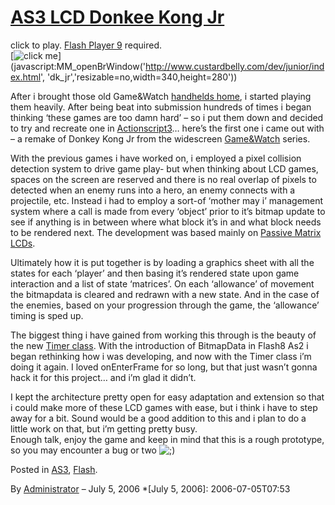 # [AS3 LCD Donkee Kong Jr](http://custardbelly.com/blog/2006/07/05/as3-lcd-donkee-kong-jr/)

click to play. [Flash Player 9](http://www.adobe.com/products/flashplayer/) required.  
[![click me](http://www.custardbelly.com/blog/images/dkjr.gif)](javascript:MM_openBrWindow('http://www.custardbelly.com/dev/junior/index.html', 'dk_jr','resizable=no,width=340,height=280'))

After i brought those old Game&Watch [handhelds home](http://custardbelly.com/blog/?p=49), i started playing them heavily. After being beat into submission hundreds of times i began thinking ‘these games are too damn hard’ – so i put them down and decided to try and recreate one in [Actionscript3](http://livedocs.macromedia.com/flex/2/langref/index.html)… here’s the first one i came out with – a remake of Donkey Kong Jr from the widescreen [Game&Watch](http://gameandwatch.com/) series.

With the previous games i have worked on, i employed a pixel collision detection system to drive game play- but when thinking about LCD games, spaces on the screen are reserved and there is no real overlap of pixels to detected when an enemy runs into a hero, an enemy connects with a projectile, etc. Instead i had to employ a sort-of ‘mother may i’ management system where a call is made from every ‘object’ prior to it’s bitmap update to see if anything is in between where what block it’s in and what block needs to be rendered next. The development was based mainly on [Passive Matrix LCDs](http://electronics.howstuffworks.com/lcd7.htm). 

Ultimately how it is put together is by loading a graphics sheet with all the states for each ‘player’ and then basing it’s rendered state upon game interaction and a list of state ‘matrices’. On each ‘allowance’ of movement the bitmapdata is cleared and redrawn with a new state. And in the case of the enemies, based on your progression through the game, the ‘allowance’ timing is sped up.

The biggest thing i have gained from working this through is the beauty of the new [Timer class](http://livedocs.macromedia.com/flex/2/langref/index.html). With the introduction of BitmapData in Flash8 As2 i began rethinking how i was developing, and now with the Timer class i’m doing it again. I loved onEnterFrame for so long, but that just wasn’t gonna hack it for this project… and i’m glad it didn’t.

I kept the architecture pretty open for easy adaptation and extension so that i could make more of these LCD games with ease, but i think i have to step away for a bit. Sound would be a good addition to this and i plan to do a little work on that, but i’m getting pretty busy.  
Enough talk, enjoy the game and keep in mind that this is a rough prototype, so you may encounter a bug or two ![;)](http://custardbelly.com/blog/wp-includes/images/smilies/icon_wink.gif)

Posted in [AS3](http://custardbelly.com/blog/category/as3/), [Flash](http://custardbelly.com/blog/category/flash/).

By [Administrator](http://custardbelly.com/blog/author/administrator/) – July 5, 2006
  *[July 5, 2006]: 2006-07-05T07:53
